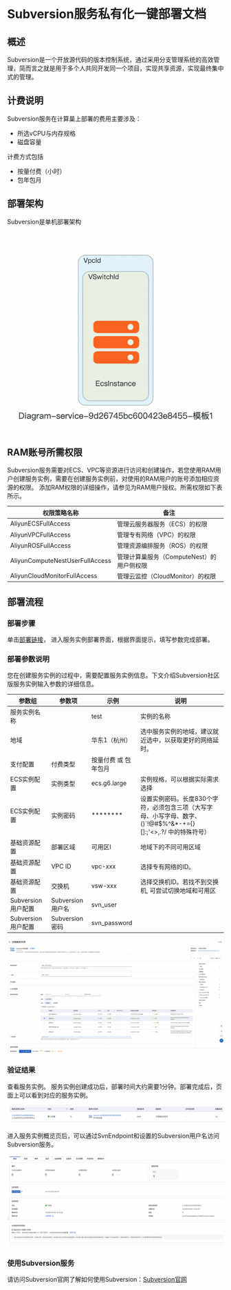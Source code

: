 # Subversion服务私有化一键部署文档

## 概述
Subversion是一个开放源代码的版本控制系统，通过采用分支管理系统的高效管理，简而言之就是用于多个人共同开发同一个项目，实现共享资源，实现最终集中式的管理。
## 计费说明
Subversion服务在计算巢上部署的费用主要涉及：
- 所选vCPU与内存规格
- 磁盘容量

计费方式包括
- 按量付费（小时）
- 包年包月

## 部署架构

Subversion是单机部署架构

![5.png](5.png)

## RAM账号所需权限
Subversion服务需要对ECS、VPC等资源进行访问和创建操作，若您使用RAM用户创建服务实例，需要在创建服务实例前，对使用的RAM用户的账号添加相应资源的权限。
添加RAM权限的详细操作，请参见为RAM用户授权。所需权限如下表所示。

| 权限策略名称 | 备注 |
| --- | --- |
|AliyunECSFullAccess|	管理云服务器服务（ECS）的权限|
|AliyunVPCFullAccess|	管理专有网络（VPC）的权限|
|AliyunROSFullAccess|	管理资源编排服务（ROS）的权限|
|AliyunComputeNestUserFullAccess|	管理计算巢服务（ComputeNest）的用户侧权限|
|AliyunCloudMonitorFullAccess|	管理云监控（CloudMonitor）的权限|

## 部署流程
### 部署步骤

单击[部署链接](https://computenest.console.aliyun.com/service/instance/create/cn-hangzhou?type=user&ServiceId=service-9d26745bc600423e8455)，
进入服务实例部署界面，根据界面提示，填写参数完成部署。

### 部署参数说明
您在创建服务实例的过程中，需要配置服务实例信息。下文介绍Subversion社区版服务实例输入参数的详细信息。

| 参数组        | 	参数项                                                                         |	示例|	说明|
|-----------|------------------------------------------------------------------------------| --- | --- |
| 服务实例名称	| 	   | test                  |	实例的名称|                                                                         
| 地域	|    |华东1（杭州）|	选中服务实例的地域，建议就近选中，以获取更好的网络延时。     |                                              
| 支付配置| 	付费类型	| 按量付费 或 包年包月    | |                                                                  
| ECS实例配置| 	实例类型|	ecs.g6.large|	实例规格，可以根据实际需求选择  |                                                   
| ECS实例配置| 	实例密码	|********|	设置实例密码。长度830个字符，必须包含三项（大写字母、小写字母、数字、()`!@#$%^&*-+={}[]:;'<>,.?/ 中的特殊符号）| 
| 基础资源配置| 	部署区域|	可用区I|	地域下的不同可用区域  |                                                                
| 基础资源配置| 	VPC ID|	vpc-xxx|	选择专有网络的ID。    |                                                         
| 基础资源配置| 	交换机|	vsw-xxx|	选择交换机ID。若找不到交换机, 可尝试切换地域和可用区  |                                          
| Subversion用户配置|  Subversion用户名 | svn_user |
| Subversion用户配置| Subversion密码       | svn_password |  |

![1.png](1.png)

### 验证结果
查看服务实例。 服务实例创建成功后，部署时间大约需要1分钟。部署完成后，页面上可以看到对应的服务实例。

![2.png](2.png)

进入服务实例概览页后，可以通过SvnEndpoint和设置的Subversion用户名访问Subversion服务。

![3.png](3.png)

### 使用Subversion服务

请访问Subversion官网了解如何使用Subversion：[Subversion官网](https://subversion.apache.org/)

